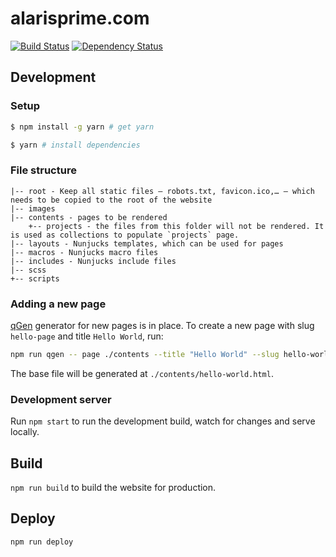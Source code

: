 # alarisprime.com

[![Build Status](https://travis-ci.org/alarisprime/alarisprime.com.svg?branch=master)](https://travis-ci.org/alarisprime/alarisprime.com) [![Dependency Status](https://gemnasium.com/badges/github.com/alarisprime/alarisprime.com.svg)](https://gemnasium.com/github.com/alarisprime/alarisprime.com)


## Development

### Setup

```bash
$ npm install -g yarn # get yarn

$ yarn # install dependencies
```

### File structure

	|-- root - Keep all static files — robots.txt, favicon.ico,… – which needs to be copied to the root of the website
	|-- images 
	|-- contents - pages to be rendered
		+-- projects - the files from this folder will not be rendered. It is used as collections to populate `projects` page.
	|-- layouts - Nunjucks templates, which can be used for pages
	|-- macros - Nunjucks macro files
	|-- includes - Nunjucks include files
	|-- scss 
	+-- scripts

### Adding a new page

[qGen](https://github.com/alarisprime/qgen) generator for new pages is in place. To create a new page with slug `hello-page` and title `Hello World`, run:

```bash
npm run qgen -- page ./contents --title "Hello World" --slug hello-world
```

The base file will be generated at `./contents/hello-world.html`.

### Development server

Run `npm start` to run the development build, watch for changes and serve locally.

## Build

`npm run build` to build the website for production.

## Deploy

`npm run deploy`
